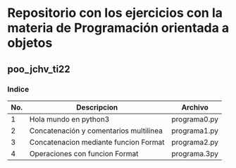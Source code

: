 
# Repositorio con los ejercicios con la materia de Programación orientada a objetos

## poo_jchv_ti22

### Indice

|No.|Descripcion          |Archivo
|--|--|--|
|1  |Hola mundo en python3|programa0.py
|2  |Concatenación y comentarios multilinea  |programa1.py
|3  |Concatenacion mediante funcion Format   |programa2.py
|4  |Operaciones con funcion Format          |programa.3py

